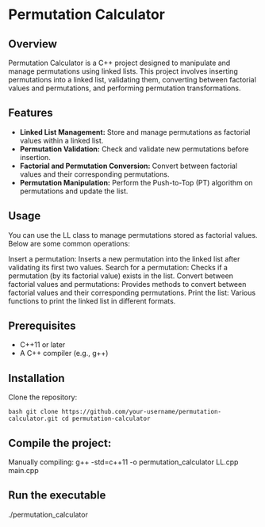 # Permutation Calculator

## Overview

Permutation Calculator is a C++ project designed to manipulate and manage permutations using linked lists. This project involves inserting permutations into a linked list, validating them, converting between factorial values and permutations, and performing permutation transformations.

## Features

- **Linked List Management:** Store and manage permutations as factorial values within a linked list.
- **Permutation Validation:** Check and validate new permutations before insertion.
- **Factorial and Permutation Conversion:** Convert between factorial values and their corresponding permutations.
- **Permutation Manipulation:** Perform the Push-to-Top (PT) algorithm on permutations and update the list.
  
## Usage
You can use the LL class to manage permutations stored as factorial values. Below are some common operations:

Insert a permutation: Inserts a new permutation into the linked list after validating its first two values.
Search for a permutation: Checks if a permutation (by its factorial value) exists in the list.
Convert between factorial values and permutations: Provides methods to convert between factorial values and their corresponding permutations.
Print the list: Various functions to print the linked list in different formats.
## Prerequisites

- C++11 or later
- A C++ compiler (e.g., g++)

## Installation

Clone the repository:

``bash
git clone https://github.com/your-username/permutation-calculator.git
cd permutation-calculator``



## Compile the project:

Manually compiling:
g++ -std=c++11 -o permutation_calculator LL.cpp main.cpp

## Run the executable
./permutation_calculator



